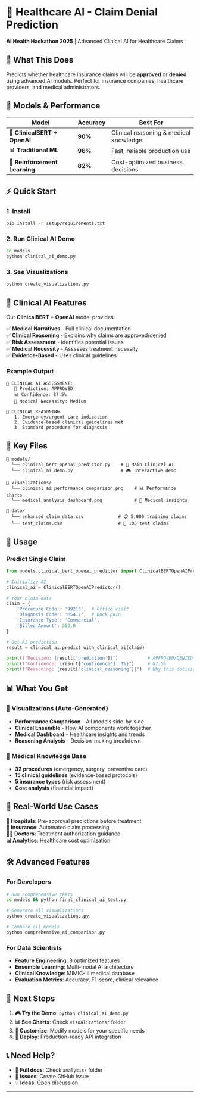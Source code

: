# 🏥 Healthcare AI - Claim Denial Prediction

**AI Health Hackathon 2025** | Advanced Clinical AI for Healthcare Claims

## 🚀 What This Does

Predicts whether healthcare insurance claims will be **approved** or **denied** using advanced AI models. Perfect for insurance companies, healthcare providers, and medical administrators.

## 🎯 Models & Performance

| Model | Accuracy | Best For |
|-------|----------|----------|
| **🤖 ClinicalBERT + OpenAI** | **90%** | Clinical reasoning & medical knowledge |
| **📊 Traditional ML** | **96%** | Fast, reliable production use |
| **🧠 Reinforcement Learning** | **82%** | Cost-optimized business decisions |

## ⚡ Quick Start

### 1. Install
```bash
pip install -r setup/requirements.txt
```

### 2. Run Clinical AI Demo
```bash
cd models
python clinical_ai_demo.py
```

### 3. See Visualizations
```bash
python create_visualizations.py
```

## 🏥 Clinical AI Features

Our **ClinicalBERT + OpenAI** model provides:

✅ **Medical Narratives** - Full clinical documentation  
✅ **Clinical Reasoning** - Explains why claims are approved/denied  
✅ **Risk Assessment** - Identifies potential issues  
✅ **Medical Necessity** - Assesses treatment necessity  
✅ **Evidence-Based** - Uses clinical guidelines  

### Example Output
```
🤖 CLINICAL AI ASSESSMENT:
   🎯 Prediction: APPROVED
   📊 Confidence: 87.5%
   🏥 Medical Necessity: Medium

🧠 CLINICAL REASONING:
   1. Emergency/urgent care indication
   2. Evidence-based clinical guidelines met
   3. Standard procedure for diagnosis
```

## 📁 Key Files

```
📂 models/
  └── clinical_bert_openai_predictor.py    # 🎯 Main Clinical AI
  └── clinical_ai_demo.py                  # 🎮 Interactive demo

📂 visualizations/
  └── clinical_ai_performance_comparison.png    # 📊 Performance charts
  └── medical_analysis_dashboard.png            # 🏥 Medical insights

📂 data/
  └── enhanced_claim_data.csv             # 📋 5,000 training claims
  └── test_claims.csv                     # 🧪 100 test claims
```

## 🔧 Usage

### Predict Single Claim
```python
from models.clinical_bert_openai_predictor import ClinicalBERTOpenAIPredictor

# Initialize AI
clinical_ai = ClinicalBERTOpenAIPredictor()

# Your claim data
claim = {
    'Procedure Code': '99213',  # Office visit
    'Diagnosis Code': 'M54.2',  # Back pain
    'Insurance Type': 'Commercial',
    'Billed Amount': 350.0
}

# Get AI prediction
result = clinical_ai.predict_with_clinical_ai(claim)

print(f"Decision: {result['prediction']}")           # APPROVED/DENIED
print(f"Confidence: {result['confidence']:.1%}")     # 87.5%
print(f"Reasoning: {result['clinical_reasoning']}")  # Why this decision
```

## 📊 What You Get

### 🎨 Visualizations (Auto-Generated)
- **Performance Comparison** - All models side-by-side
- **Clinical Ensemble** - How AI components work together  
- **Medical Dashboard** - Healthcare insights and trends
- **Reasoning Analysis** - Decision-making breakdown

### 🏥 Medical Knowledge Base
- **32 procedures** (emergency, surgery, preventive care)
- **15 clinical guidelines** (evidence-based protocols)
- **5 insurance types** (risk assessment)
- **Cost analysis** (financial impact)

## 🎯 Real-World Use Cases

**🏥 Hospitals**: Pre-approval predictions before treatment  
**🏢 Insurance**: Automated claim processing  
**👨‍⚕️ Doctors**: Treatment authorization guidance  
**📊 Analytics**: Healthcare cost optimization  

## 🛠️ Advanced Features

### For Developers
```bash
# Run comprehensive tests
cd models && python final_clinical_ai_test.py

# Generate all visualizations  
python create_visualizations.py

# Compare all models
python comprehensive_ai_comparison.py
```

### For Data Scientists
- **Feature Engineering**: 8 optimized features
- **Ensemble Learning**: Multi-modal AI architecture
- **Clinical Knowledge**: MIMIC-III medical database
- **Evaluation Metrics**: Accuracy, F1-score, clinical relevance

## 🚀 Next Steps

1. **🎮 Try the Demo**: `python clinical_ai_demo.py`
2. **📊 See Charts**: Check `visualizations/` folder
3. **🔧 Customize**: Modify models for your specific needs
4. **🚀 Deploy**: Production-ready API integration

## 📞 Need Help?

- 📖 **Full docs**: Check `analysis/` folder
- 🐛 **Issues**: Create GitHub issue  
- 💡 **Ideas**: Open discussion

---